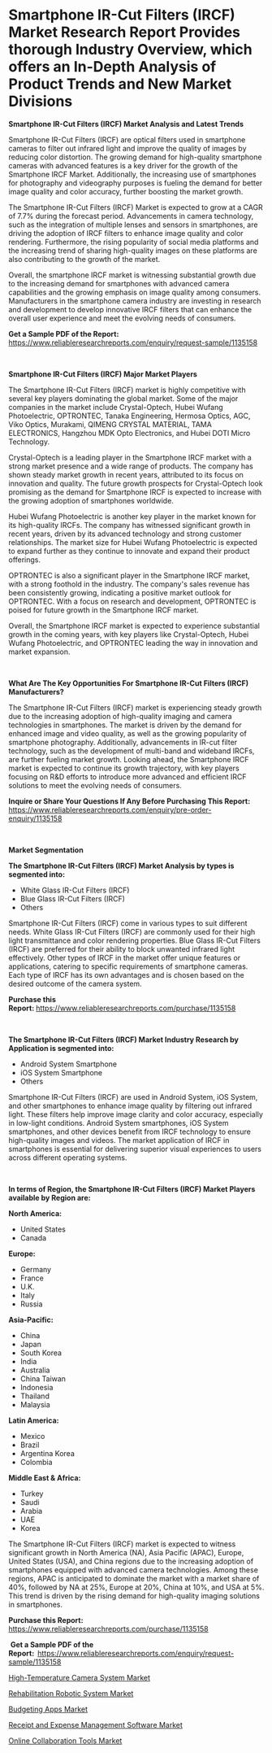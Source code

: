 <p><h1>Smartphone IR-Cut Filters (IRCF) Market Research Report Provides thorough Industry Overview, which offers an In-Depth Analysis of Product Trends and New Market Divisions</h1></p><p><strong>Smartphone IR-Cut Filters (IRCF) Market Analysis and Latest Trends</strong></p>
<p><p>Smartphone IR-Cut Filters (IRCF) are optical filters used in smartphone cameras to filter out infrared light and improve the quality of images by reducing color distortion. The growing demand for high-quality smartphone cameras with advanced features is a key driver for the growth of the Smartphone IRCF Market. Additionally, the increasing use of smartphones for photography and videography purposes is fueling the demand for better image quality and color accuracy, further boosting the market growth.</p><p>The Smartphone IR-Cut Filters (IRCF) Market is expected to grow at a CAGR of 7.7% during the forecast period. Advancements in camera technology, such as the integration of multiple lenses and sensors in smartphones, are driving the adoption of IRCF filters to enhance image quality and color rendering. Furthermore, the rising popularity of social media platforms and the increasing trend of sharing high-quality images on these platforms are also contributing to the growth of the market.</p><p>Overall, the smartphone IRCF market is witnessing substantial growth due to the increasing demand for smartphones with advanced camera capabilities and the growing emphasis on image quality among consumers. Manufacturers in the smartphone camera industry are investing in research and development to develop innovative IRCF filters that can enhance the overall user experience and meet the evolving needs of consumers.</p></p>
<p><strong>Get a Sample PDF of the Report:&nbsp;</strong> <a href="https://www.reliableresearchreports.com/enquiry/request-sample/1135158">https://www.reliableresearchreports.com/enquiry/request-sample/1135158</a></p>
<p>&nbsp;</p>
<p><strong>Smartphone IR-Cut Filters (IRCF) Major Market Players</strong></p>
<p><p>The Smartphone IR-Cut Filters (IRCF) market is highly competitive with several key players dominating the global market. Some of the major companies in the market include Crystal-Optech, Hubei Wufang Photoelectric, OPTRONTEC, Tanaka Engineering, Hermosa Optics, AGC, Viko Optics, Murakami, QIMENG CRYSTAL MATERIAL, TAMA ELECTRONICS, Hangzhou MDK Opto Electronics, and Hubei DOTI Micro Technology.</p><p>Crystal-Optech is a leading player in the Smartphone IRCF market with a strong market presence and a wide range of products. The company has shown steady market growth in recent years, attributed to its focus on innovation and quality. The future growth prospects for Crystal-Optech look promising as the demand for Smartphone IRCF is expected to increase with the growing adoption of smartphones worldwide.</p><p>Hubei Wufang Photoelectric is another key player in the market known for its high-quality IRCFs. The company has witnessed significant growth in recent years, driven by its advanced technology and strong customer relationships. The market size for Hubei Wufang Photoelectric is expected to expand further as they continue to innovate and expand their product offerings.</p><p>OPTRONTEC is also a significant player in the Smartphone IRCF market, with a strong foothold in the industry. The company's sales revenue has been consistently growing, indicating a positive market outlook for OPTRONTEC. With a focus on research and development, OPTRONTEC is poised for future growth in the Smartphone IRCF market.</p><p>Overall, the Smartphone IRCF market is expected to experience substantial growth in the coming years, with key players like Crystal-Optech, Hubei Wufang Photoelectric, and OPTRONTEC leading the way in innovation and market expansion.</p></p>
<p>&nbsp;</p>
<p><strong>What Are The Key Opportunities For Smartphone IR-Cut Filters (IRCF) Manufacturers?</strong></p>
<p><p>The Smartphone IR-Cut Filters (IRCF) market is experiencing steady growth due to the increasing adoption of high-quality imaging and camera technologies in smartphones. The market is driven by the demand for enhanced image and video quality, as well as the growing popularity of smartphone photography. Additionally, advancements in IR-cut filter technology, such as the development of multi-band and wideband IRCFs, are further fueling market growth. Looking ahead, the Smartphone IRCF market is expected to continue its growth trajectory, with key players focusing on R&D efforts to introduce more advanced and efficient IRCF solutions to meet the evolving needs of consumers.</p></p>
<p><strong>Inquire or Share Your Questions If Any Before Purchasing This Report:</strong> <a href="https://www.reliableresearchreports.com/enquiry/pre-order-enquiry/1135158">https://www.reliableresearchreports.com/enquiry/pre-order-enquiry/1135158</a></p>
<p>&nbsp;</p>
<p><strong>Market Segmentation</strong></p>
<p><strong>The Smartphone IR-Cut Filters (IRCF) Market Analysis by types is segmented into:</strong></p>
<p><ul><li>White Glass IR-Cut Filters (IRCF)</li><li>Blue Glass IR-Cut Filters (IRCF)</li><li>Others</li></ul></p>
<p><p>Smartphone IR-Cut Filters (IRCF) come in various types to suit different needs. White Glass IR-Cut Filters (IRCF) are commonly used for their high light transmittance and color rendering properties. Blue Glass IR-Cut Filters (IRCF) are preferred for their ability to block unwanted infrared light effectively. Other types of IRCF in the market offer unique features or applications, catering to specific requirements of smartphone cameras. Each type of IRCF has its own advantages and is chosen based on the desired outcome of the camera system.</p></p>
<p><strong>Purchase this Report:&nbsp;</strong><a href="https://www.reliableresearchreports.com/purchase/1135158">https://www.reliableresearchreports.com/purchase/1135158</a></p>
<p>&nbsp;</p>
<p><strong>The Smartphone IR-Cut Filters (IRCF) Market Industry Research by Application is segmented into:</strong></p>
<p><ul><li>Android System Smartphone</li><li>iOS System Smartphone</li><li>Others</li></ul></p>
<p><p>Smartphone IR-Cut Filters (IRCF) are used in Android System, iOS System, and other smartphones to enhance image quality by filtering out infrared light. These filters help improve image clarity and color accuracy, especially in low-light conditions. Android System smartphones, iOS System smartphones, and other devices benefit from IRCF technology to ensure high-quality images and videos. The market application of IRCF in smartphones is essential for delivering superior visual experiences to users across different operating systems.</p></p>
<p>&nbsp;</p>
<p><strong>In terms of Region, the Smartphone IR-Cut Filters (IRCF) Market Players available by Region are:</strong></p>
<p>
    <p> <strong> North America: </strong>
        <ul>
            <li>United States</li>
            <li>Canada</li>
        </ul>
        </p> 
    <p> <strong> Europe: </strong>
        <ul>
            <li>Germany</li>
            <li>France</li>
            <li>U.K.</li>
            <li>Italy</li>
            <li>Russia</li>
        </ul>
        </p> 
    <p> <strong> Asia-Pacific: </strong>
        <ul>
            <li>China</li>
            <li>Japan</li>
            <li>South Korea</li>
            <li>India</li>
            <li>Australia</li>
            <li>China Taiwan</li>
            <li>Indonesia</li>
            <li>Thailand</li>
            <li>Malaysia</li>
        </ul>
        </p> 
    <p> <strong> Latin America: </strong>
        <ul>
            <li>Mexico</li>
            <li>Brazil</li>
            <li>Argentina Korea</li>
            <li>Colombia</li>
        </ul>
        </p> 
    <p> <strong> Middle East & Africa: </strong>
        <ul>
            <li>Turkey</li>
            <li>Saudi</li>
            <li>Arabia</li>
            <li>UAE</li>
            <li>Korea</li>
        </ul>
    </p>
    </p>
<p><p>The Smartphone IR-Cut Filters (IRCF) market is expected to witness significant growth in North America (NA), Asia Pacific (APAC), Europe, United States (USA), and China regions due to the increasing adoption of smartphones equipped with advanced camera technologies. Among these regions, APAC is anticipated to dominate the market with a market share of 40%, followed by NA at 25%, Europe at 20%, China at 10%, and USA at 5%. This trend is driven by the rising demand for high-quality imaging solutions in smartphones.</p></p>
<p><strong>Purchase this Report: </strong><a href="https://www.reliableresearchreports.com/purchase/1135158">https://www.reliableresearchreports.com/purchase/1135158</a></p>
<p>&nbsp;<strong>Get a Sample PDF of the Report:&nbsp;&nbsp;</strong><a href="https://www.reliableresearchreports.com/enquiry/request-sample/1135158">https://www.reliableresearchreports.com/enquiry/request-sample/1135158</a></p>
<p><strong></strong></p>
<p><p><a href="https://github.com/singletonthaxterkelliehr2df/Market-Research-Report-List-1/blob/main/high-temperature-camera-system-market.md">High-Temperature Camera System Market</a></p><p><a href="https://github.com/RichRobinson5/Market-Research-Report-List-3/blob/main/rehabilitation-robotic-system-market.md">Rehabilitation Robotic System Market</a></p><p><a href="https://medium.com/@elzaziemann1943/budgeting-apps-market-size-and-market-trends-complete-industry-overview-2024-to-2031-8171b191f896">Budgeting Apps Market</a></p><p><a href="https://medium.com/@elzaziemann1943/receipt-and-expense-management-software-market-exploring-market-share-market-trends-and-future-a5b5f658b18c">Receipt and Expense Management Software Market</a></p><p><a href="https://medium.com/@soledadroob625/online-collaboration-tools-market-research-report-its-history-and-forecast-2024-to-2031-3e144cc031c8">Online Collaboration Tools Market</a></p></p>